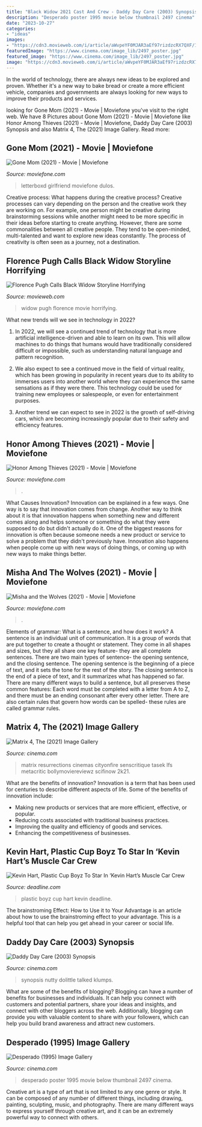 ```yaml
---
title: "Black Widow 2021 Cast And Crew - Daddy Day Care (2003) Synopsis"
description: "Desperado poster 1995 movie below thumbnail 2497 cinema"
date: "2023-10-27"
categories:
- "ideas"
images:
- "https://cdn3.movieweb.com/i/article/aWvpeYF0MJAR3aEf97rizdzcRX7QXF/1200:100/Black-Widow-Movie-Plot-Horrifying-Florence-Pugh.jpg"
featuredImage: "https://www.cinema.com/image_lib/2497_poster.jpg"
featured_image: "https://www.cinema.com/image_lib/2497_poster.jpg"
image: "https://cdn3.movieweb.com/i/article/aWvpeYF0MJAR3aEf97rizdzcRX7QXF/1200:100/Black-Widow-Movie-Plot-Horrifying-Florence-Pugh.jpg"
---
```



In the world of technology, there are always new ideas to be explored and proven. Whether it's a new way to bake bread or create a more efficient vehicle, companies and governments are always looking for new ways to improve their products and services.

	

		
looking for Gone Mom (2021) - Movie | Moviefone you've visit to the right web. We have 8 Pictures about Gone Mom (2021) - Movie | Moviefone like Honor Among Thieves (2021) - Movie | Moviefone, Daddy Day Care (2003) Synopsis and also Matrix 4, The (2021) Image Gallery. Read more:
		
    
## Gone Mom (2021) - Movie | Moviefone

<img loading=lazy src="https://d2j1wkp1bavyfs.cloudfront.net/image-assets/831223/jAytvqlGJCPGSnhYhNrnKo75JxB.jpg?d=360x540&amp;q=50" onerror="this.onerror=null;this.src='https://tse4.mm.bing.net/th?id=OIP.dcb7aEm_RNN5pJXOfyMS_gAAAA&amp;pid=15.1';" alt="Gone Mom (2021) - Movie | Moviefone">

_Source: moviefone.com_

>letterboxd girlfriend moviefone dulos. 

	

Creative process: What happens during the creative process?
Creative processes can vary depending on the person and the creative work they are working on. For example, one person might be creative during brainstorming sessions while another might need to be more specific in their ideas before starting to create anything. However, there are some commonalities between all creative people. They tend to be open-minded, multi-talented and want to explore new ideas constantly. The process of creativity is often seen as a journey, not a destination.

    
## Florence Pugh Calls Black Widow Storyline Horrifying

<img loading=lazy src="https://cdn3.movieweb.com/i/article/aWvpeYF0MJAR3aEf97rizdzcRX7QXF/1200:100/Black-Widow-Movie-Plot-Horrifying-Florence-Pugh.jpg" onerror="this.onerror=null;this.src='https://tse1.mm.bing.net/th?id=OIP.8UTiWdvyvWSkSMQY1Ttk_wHaD5&amp;pid=15.1';" alt="Florence Pugh Calls Black Widow Storyline Horrifying">

_Source: movieweb.com_

>widow pugh florence movie horrifying. 

	

What new trends will we see in technology in 2022?
1. In 2022, we will see a continued trend of technology that is more artificial intelligence-driven and able to learn on its own. This will allow machines to do things that humans would have traditionally considered difficult or impossible, such as understanding natural language and pattern recognition.
2. We also expect to see a continued move in the field of virtual reality, which has been growing in popularity in recent years due to its ability to immerses users into another world where they can experience the same sensations as if they were there. This technology could be used for training new employees or salespeople, or even for entertainment purposes.

3. Another trend we can expect to see in 2022 is the growth of self-driving cars, which are becoming increasingly popular due to their safety and efficiency features.

    
## Honor Among Thieves (2021) - Movie | Moviefone

<img loading=lazy src="https://d2j1wkp1bavyfs.cloudfront.net/image-assets/782954/7mz2TA8jpKkXDlF8tnLiKhcEY1L.jpg?d=360x540&amp;q=50" onerror="this.onerror=null;this.src='https://tse2.mm.bing.net/th?id=OIP.vbHXVJtsmrSsCFtz0pxUOAAAAA&amp;pid=15.1';" alt="Honor Among Thieves (2021) - Movie | Moviefone">

_Source: moviefone.com_

>. 

	

What Causes Innovation?
Innovation can be explained in a few ways. One way is to say that innovation comes from change. Another way to think about it is that innovation happens when something new and different comes along and helps someone or something do what they were supposed to do but didn't actually do it. 
One of the biggest reasons for innovation is often because someone needs a new product or service to solve a problem that they didn't previously have. Innovation also happens when people come up with new ways of doing things, or coming up with new ways to make things better.

    
## Misha And The Wolves (2021) - Movie | Moviefone

<img loading=lazy src="https://d2j1wkp1bavyfs.cloudfront.net/image-assets/776552/1wjefBDTCMnrij8fB472op30CjO.jpg?d=360x540&amp;q=50" onerror="this.onerror=null;this.src='https://tse2.mm.bing.net/th?id=OIP.jArcQfGMHQoZdIitB5s_LwAAAA&amp;pid=15.1';" alt="Misha and the Wolves (2021) - Movie | Moviefone">

_Source: moviefone.com_

>. 

	

Elements of grammar: What is a sentence, and how does it work?
A sentence is an individual unit of communication. It is a group of words that are put together to create a thought or statement. They come in all shapes and sizes, but they all share one key feature- they are all complete sentences. There are two main types of sentence- the opening sentence, and the closing sentence. The opening sentence is the beginning of a piece of text, and it sets the tone for the rest of the story. The closing sentence is the end of a piece of text, and it summarizes what has happened so far. There are many different ways to build a sentence, but all preserves these common features: Each word must be completed with a letter from A to Z, and there must be an ending consonant after every other letter. There are also certain rules that govern how words can be spelled- these rules are called grammar rules.

    
## Matrix 4, The (2021) Image Gallery

<img loading=lazy src="https://www.cinema.com/image_lib/17934_poster.jpg" onerror="this.onerror=null;this.src='https://tse3.mm.bing.net/th?id=OIP.fNqQ10FGSbLfROWj4627fgAAAA&amp;pid=15.1';" alt="Matrix 4, The (2021) Image Gallery">

_Source: cinema.com_

>matrix resurrections cinemas cityonfire senscritique tasek lfs metacritic bollymoviereviewz scifinow 2k21. 

	

What are the benefits of innovation?
Innovation is a term that has been used for centuries to describe different aspects of life. Some of the benefits of innovation include: 
- Making new products or services that are more efficient, effective, or popular.
- Reducing costs associated with traditional business practices.
- Improving the quality and efficiency of goods and services. 
- Enhancing the competitiveness of businesses.

    
## Kevin Hart, Plastic Cup Boyz To Star In ‘Kevin Hart’s Muscle Car Crew

<img loading=lazy src="https://deadline.com/wp-content/uploads/2021/03/Kevin-Hart-and-The-Plastic-Cup-Boyz-e1615933312542.jpg?w=1024" onerror="this.onerror=null;this.src='https://tse2.mm.bing.net/th?id=OIP.n9n_-JQYvu3dEKF-ZUSuPQHaEK&amp;pid=15.1';" alt="Kevin Hart, Plastic Cup Boyz To Star In ‘Kevin Hart’s Muscle Car Crew">

_Source: deadline.com_

>plastic boyz cup hart kevin deadline. 

	

The brainstroming Effect: How to Use it to Your Advantage is an article about how to use the brainstroming effect to your advantage. This is a helpful tool that can help you get ahead in your career or social life.

    
## Daddy Day Care (2003) Synopsis

<img loading=lazy src="https://www.cinema.com/image_lib/7802_heading.jpg" onerror="this.onerror=null;this.src='https://tse2.mm.bing.net/th?id=OIP.JvBsY0o8aPZ6UW_OWfxLyAHaHr&amp;pid=15.1';" alt="Daddy Day Care (2003) Synopsis">

_Source: cinema.com_

>synopsis nutty dolittle talked klumps. 

	

What are some of the benefits of blogging?
Blogging can have a number of benefits for businesses and individuals. It can help you connect with customers and potential partners, share your ideas and insights, and connect with other bloggers across the web. Additionally, blogging can provide you with valuable content to share with your followers, which can help you build brand awareness and attract new customers.

    
## Desperado (1995) Image Gallery

<img loading=lazy src="https://www.cinema.com/image_lib/2497_poster.jpg" onerror="this.onerror=null;this.src='https://tse2.mm.bing.net/th?id=OIP.TA0cWc90exrjKQA7IfCJaQHaLH&amp;pid=15.1';" alt="Desperado (1995) Image Gallery">

_Source: cinema.com_

>desperado poster 1995 movie below thumbnail 2497 cinema. 

	

Creative art is a type of art that is not limited to any one genre or style. It can be composed of any number of different things, including drawing, painting, sculpting, music, and photography. There are many different ways to express yourself through creative art, and it can be an extremely powerful way to connect with others.

